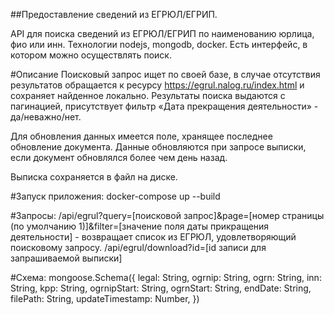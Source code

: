 ##Предоставление сведений из ЕГРЮЛ/ЕГРИП.

API для поиска сведений из ЕГРЮЛ/ЕГРИП по наименованию юрлица, фио или инн. Технологии nodejs, mongodb, docker. Есть интерфейс, в котором можно осуществлять поиск.

#Описание
Поисковый запрос ищет по своей базе, в случае отсутствия результатов обращается к ресурсу https://egrul.nalog.ru/index.html и сохраняет найденное локально.
Результаты поиска выдаются с пагинацией, присутствует фильтр «Дата прекращения деятельности» - да/неважно/нет.

Для обновления данных имеется поле, хранящее последнее обновление документа. Данные обновляются при запросе выписки, если документ обновлялся более чем день назад.

Выписка сохраняется в файл на диске.

#Запуск приложения:
docker-compose up --build

#Запросы:
/api/egrul?query=[поисковой запрос]&page=[номер страницы (по умолчанию 1)]&filter=[значение поля даты прикращения деятельности] - возвращает список из ЕГРЮЛ, удовлетворяющий поисковому запросу.
/api/egrul/download?id=[id записи для запрашиваемой выписки]

#Схема:
mongoose.Schema({
legal: String,
ogrnip: String,
ogrn: String,
inn: String,
kpp: String,
ogrnipStart: String,
ogrnStart: String,
endDate: String,
filePath: String,
updateTimestamp: Number,
})
